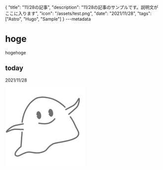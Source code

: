 {
  "title": "11/28の記事",
  "description": "11/28の記事のサンプルです。説明文がここに入ります",
  "icon": "/assets/test.png",
  "date": "2021/11/28",
  "tags": ["Astro", "Hugo", "Sample"]
}
---metadata

# hoge
hogehoge

## today
2021/11/28

![img](/assets/test.png)